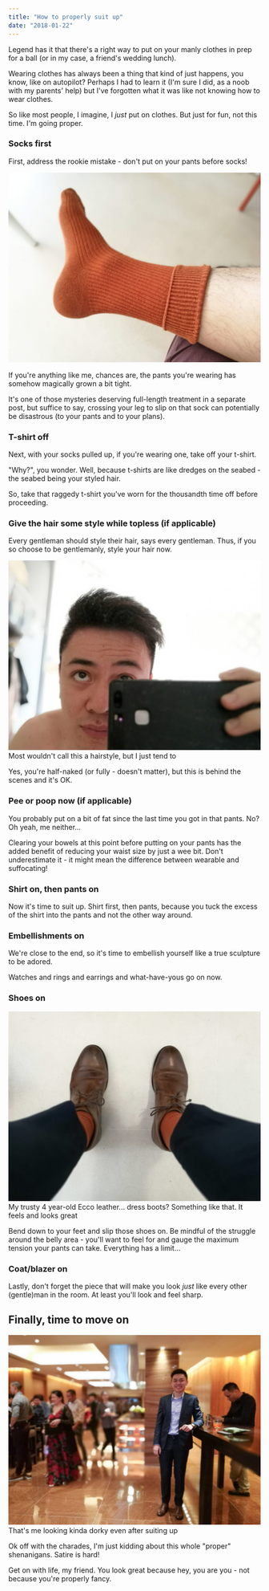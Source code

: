 ```yaml
---
title: "How to properly suit up"
date: "2018-01-22"
---
```


Legend has it that there's a right way to put on your manly clothes in prep for a ball (or in my case, a friend's wedding lunch).

Wearing clothes has always been a thing that kind of just happens, you know, like on autopilot? Perhaps I had to learn it (I'm sure I did, as a noob with my parents' help) but I've forgotten what it was like not knowing how to wear clothes.

So like most people, I imagine, I _just_ put on clothes. But just for fun, not this time. I'm going proper.

### Socks first

First, address the rookie mistake - don't put on your pants before socks!

![orange socks on one of my foot](images/20180121-properly-suiting-up-socks-nickang-blog-1024x768.jpg)

If you're anything like me, chances are, the pants you're wearing has somehow magically grown a bit tight.

It's one of those mysteries deserving full-length treatment in a separate post, but suffice to say, crossing your leg to slip on that sock can potentially be disastrous (to your pants and to your plans).

### T-shirt off

Next, with your socks pulled up, if you're wearing one, take off your t-shirt.

"Why?", you wonder. Well, because t-shirts are like dredges on the seabed - the seabed being your styled hair.

So, take that raggedy t-shirt you've worn for the thousandth time off before proceeding.

### Give the hair some style while topless (if applicable)

Every gentleman should style their hair, says every gentleman. Thus, if you so choose to be gentlemanly, style your hair now.

![selfie with hair](images/20180121-properly-suiting-up-hair-nickang-blog-1024x768.jpg) Most wouldn't call this a hairstyle, but I just tend to

Yes, you're half-naked (or fully - doesn't matter), but this is behind the scenes and it's OK.

### Pee or poop now (if applicable)

You probably put on a bit of fat since the last time you got in that pants. No? Oh yeah, me neither...

Clearing your bowels at this point before putting on your pants has the added benefit of reducing your waist size by just a wee bit. Don't underestimate it - it might mean the difference between wearable and suffocating!

### Shirt on, then pants on

Now it's time to suit up. Shirt first, then pants, because you tuck the excess of the shirt into the pants and not the other way around.

### Embellishments on

We're close to the end, so it's time to embellish yourself like a true sculpture to be adored.

Watches and rings and earrings and what-have-yous go on now.

### Shoes on

![leather shoes and blue pants](images/20180121-properly-suiting-up-shoes-nickang-blog-1024x768.jpg) My trusty 4 year-old Ecco leather... dress boots? Something like that. It feels and looks great

Bend down to your feet and slip those shoes on. Be mindful of the struggle around the belly area - you'll want to feel for and gauge the maximum tension your pants can take. Everything has a limit...

### Coat/blazer on

Lastly, don't forget the piece that will make you look _just_ like every other (gentle)man in the room. At least you'll look and feel sharp.

## Finally, time to move on

![nick ang suited up](images/20180121-properly-suiting-up-done-nickang-blog-1024x768.jpg) That's me looking kinda dorky even after suiting up 

Ok off with the charades, I'm just kidding about this whole "proper" shenanigans. Satire is hard!

Get on with life, my friend. You look great because hey, you are you - not because you're properly fancy.
